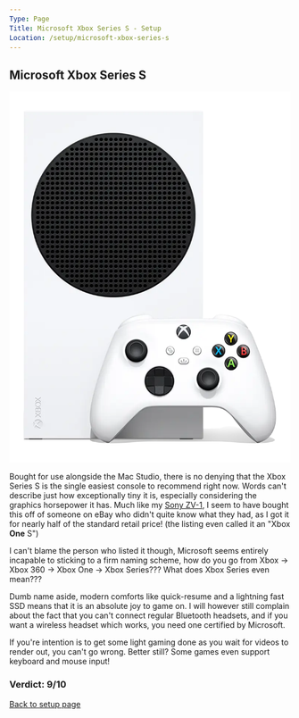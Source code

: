 ```yaml
---
Type: Page
Title: Microsoft Xbox Series S - Setup
Location: /setup/microsoft-xbox-series-s
---
```


## Microsoft Xbox Series S

<div class="img-container-wide"> <img alt="A picture of the Microsoft Xbox Series S" src="https://raw.githubusercontent.com/george-probably/chachanidze.com/main/Images/setup/microsoft-xbox-series-s.webp"> </div> 

Bought for use alongside the Mac Studio, there is no denying that the Xbox Series S is the single easiest console to recommend right now. Words can't describe just how exceptionally tiny it is, especially considering the graphics horsepower it has. Much like my [Sony ZV-1](/setup/sony-zv-1), I seem to have bought this off of someone on eBay who didn't quite know what they had, as I got it for nearly half of the standard retail price! (the listing even called it an "Xbox **One** S")

I can't blame the person who listed it though, Microsoft seems entirely incapable to sticking to a firm naming scheme, how do you go from Xbox -> Xbox 360 -> Xbox One -> Xbox Series??? What does Xbox Series even mean???

Dumb name aside, modern comforts like quick-resume and a lightning fast SSD means that it is an absolute joy to game on. I will however still complain about the fact that you can't connect regular Bluetooth headsets, and if you want a wireless headset which works, you need one certified by Microsoft.

If you're intention is to get some light gaming done as you wait for videos to render out, you can't go wrong. Better still? Some games even support keyboard and mouse input!

### Verdict: 9/10

[Back to setup page](/setup)